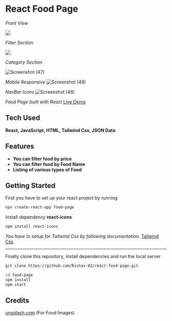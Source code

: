 # React Food Page

<!-- Both methods are used for uploading the Photos 
1st by <img> tag and 2nd by normal drag and drop of SSorts.
These all Images are drag and drop in Readme.md file then a link is generated automatically then copy from there and paste it here -->

*Front View* 

<img src="https://user-images.githubusercontent.com/100300441/212842809-eebb676a-0e5c-47b2-8276-9290837f5827.png">

*Filter Section*

<img src="https://user-images.githubusercontent.com/100300441/212843671-2e35fb18-8a8d-443a-a018-af172a3e3d28.png">

<!-- These 3 are directly drag and drop SS -->
*Category Section*

![Screenshot (47)](https://user-images.githubusercontent.com/100300441/212845097-cbf1c300-173b-4fdf-b745-6867db3c50d6.png)

*Mobile Responsive*
![Screenshot (49)](https://user-images.githubusercontent.com/100300441/212845352-5916072c-5c78-4fd2-9d66-3aa884ff6cad.png)

*NavBar Icons*
![Screenshot (48)](https://user-images.githubusercontent.com/100300441/212845321-6797202b-f34f-4cd3-b7be-61cb90579983.png)


*Food Page built with React* [Live Demo](https://justeats.netlify.app/)


## Tech Used

**React, JavaScript, HTML, Tailwind Css, JSON Data**

## Features

- **You can filter food by price**
- **You can filter food by Food Name**
- **Listing of various types of Food**

## Getting Started

First you have to set up your react project by running

```bash
npx create-react-app food-page
```
Install dependency **react-icons**
```bash
npm install react-icons
```
*You have to setup for Tailwind Css by following documentation.* [Tailwind Css](https://tailwindcss.com/)
<hr>

Finally clone this repository, install dependencies and run the local server

```bash
git clone https://github.com/Rishav-02/react-food-page.git
```


```bash
cd food-page
npm install
npm start
```


## Credits

[unsplash.com](https://unsplash.com/ 'unsplash.com') (For Food Images)
